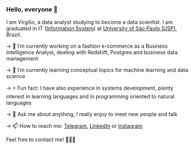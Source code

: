 ### Hello, everyone 👋

I am Virgílio, a data analyst studying to become a data scientist. I am graduated in IT ([Information System](https://uspdigital.usp.br/jupiterweb/listarGradeCurricular?codcg=86&codcur=86200&codhab=204&tipo=N)) at [University of São Paulo (USP)](https://www5.usp.br), Brazil.

→  🔭 I’m currently working on a fashion e-commerce as a Business Intelligence Analyst, dealing with Redshift, Postgres and business data management

→  🌱 I’m currently learning conceptual topics for machine learning and data science

→  ⚡ Fun fact: I have also experience in systems development, plenty interest in learning languages and in programming oriented to natural languages

→  💬 Ask me about anything, I really enjoy to meet new people and talk

→  📫 How to reach me: [Telegram](https://t.me/vafjr87), [LinkedIn](https://linkedin.com/in/vafjr87) or [Instagram](https://instagram.com/vafjr87) 

Feel free to contact me! 👨🏽‍💻

<!--
**vafjr87/vafjr87** is a ✨ _special_ ✨ repository because its `README.md` (this file) appears on your GitHub profile.

Here are some ideas to get you started:
- 👯 I’m looking to collaborate on ...
- 🤔 I’m looking for help with ...
- 😄 Pronouns: ...
-->
